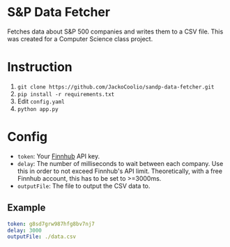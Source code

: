 # S&P Data Fetcher
Fetches data about S&amp;P 500 companies and writes them to a CSV file. This was created for a Computer Science class project.

# Instruction
1. `git clone https://github.com/JackoCoolio/sandp-data-fetcher.git`
2. `pip install -r requirements.txt`
3. Edit `config.yaml`
4. `python app.py`

# Config
- `token`: Your [Finnhub](https://finnhub.io/) API key.
- `delay`: The number of milliseconds to wait between each company. Use this in order to not exceed Finnhub's API limit. Theoretically, with a free Finnhub account, this has to be set to >=3000ms.
- `outputFile`: The file to output the CSV data to.

## Example
```YAML
token: g8sd7grw987hfg8bv7nj7
delay: 3000
outputFile: ./data.csv
```
